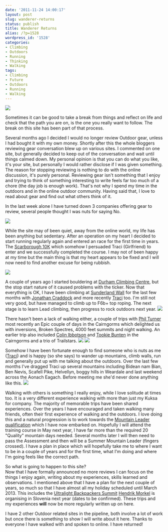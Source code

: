```yaml
---
date: '2011-11-24 14:00:17'
layout: post
slug: wanderer-returns
status: publish
title: Wanderer Returns
alias: /?p=1528
wordpress_id: '1528'
categories:
- Climbing
- Outdoors
- Running
- Thinking
- Walking
tags:
- Climbing
- Future
- Outdoors
- Running
- Walking
---
```


![](http://dl.dropbox.com/u/2657852/website/images/Scotland-September-2011-049.jpg) 

Sometimes it can be good to take a break from things and reflect on life and check that the path you are on, is the one you really want to follow. The break on this site has been part of that process. 
<!-- more -->
Several months ago I decided I would no longer review Outdoor gear, unless I had bought it with my own money. Shortly after this the whole bloggers reviewing gear conversation blew up on various sites. I commented on one site, but generally decided to keep out of the conversation and wait until things calmed down. My personal opinion is that you can do what you like, it's your site, but personally I would rather disclose if I was given something. The reason for stopping reviewing is nothing to do with the online discussion, it's purely personal. Reviewing gear isn't something that I enjoy and trying to think of something interesting to write feels far too much of a chore (the day job is enough work). That's not why I spend my time in the outdoors and in the online outdoor community. Having said that, I love to read about gear and find out what others think of it. 

In the last week alone I have turned down 3 companies offering gear to review, several people thought I was nuts for saying No. 

![](http://dl.dropbox.com/u/2657852/website/images/Scarborough-10K.jpg) 

While the site may of been quiet, away from the online world, my life has been anything but sedentary. After an operation on my heart I decided to start running regularly again and entered an race for the first time in years. The [Scarborough 10K](http://www.google.co.uk/url?sa=t&rct=j&q=scarborough%2010k&source=web&cd=1&ved=0CDoQFjAA&url=http%3A%2F%2Fwww.yorkshirecoast10k.co.uk%2F&ei=xz3OTumOFobe8QPMloTGDw&usg=AFQjCNGiDnstSHTWOhh7qznBWGAl7VGa4Q) which somehow I persuaded Traci (Girlfriend) to enter and we successfully completed the course. I may not of been happy at my time but the main thing is that my heart appears to be fixed and I will now need to find another excuse for being rubbish. 

![](http://dl.dropbox.com/u/2657852/website/images/IMG_20111023_165854-600x450.jpg)

A couple of years ago I started bouldering at [Durham Climbing Centre](www.durhamclimbingcentre.co.uk/), but the stop start nature of it caused problems with the ticker. Now that everything is OK, I have been climbing at [Sunderland Wall](www.sunderlandwall.co.uk/) for the last few months with [Jonathan Craddock](http://jonathancraddock.com) and more recently [Traci](http://twitter.com/#!/traci_howarth) too. I'm still not very good, but have managed to climb up to F6b+ top roping. The next stage is to learn Lead climbing, then progress to rock outdoors next year.
 ![](http://dl.dropbox.com/u/2657852/website/images/IMG_20111113_131438.jpg) 
 
 There hasn't been a lack of walking either, a couple of trips with [Phil Turner](http://twitter.com/#!/philoutdoors) most recently an Epic couple of days in the Cairngorms which delighted us with inversions, Broken Spectres, 4000 feet summits and night walking. An earlier trip also included [Colin Ibbotson](http://twitter.com/#!/tramplite) and [Tookie Bunten](http://twitter.com/#!/tookiebunten) in the Cairngorms and a trio of Trailstars. 
 ![](http://dl.dropbox.com/u/2657852/website/images/Cairngorms-September-2011-073.jpg) ![](http://dl.dropbox.com/u/2657852/website/images/Aonach-Eagach-2011-045.jpg) 
 
 Somehow I have been fortunate enough to find someone who is nuts as me ([Traci](http://twitter.com/#!/traci_howarth)) and is happy (so she says) to wander up mountains, climb walls, run and generally put up with me talking about the outdoors. Over the last few months I've dragged Traci up several mountains including Bidean nam Bian, Ben Nevis, Scafell Pike, Helvellyn, boggy hills in Weardale and last weekend across the Aonach Eagach. Before meeting me she'd never done anything like this. 
 ![](http://dl.dropbox.com/u/2657852/website/images/Scotland-September-2011-047.jpg) 
 
 Walking with others is something I really enjoy, while I love solitude at times too. It is a very different experience walking with more than just my Kuksa for company. The majority of memorable trips have been shared experiences. Over the years I have encouraged and taken walking many friends, often their first experience of walking and the outdoors. I love doing this and a natural progression is to work towards the [Mountain Leader qualification](http://www.mltuk.org/) which I have now embarked on. Hopefully I will attend the training course in May next year, I have far more than the required 20 "Quality" mountain days needed. Several months later I will then need to pass the Assessment and then will be a Summer Mountain Leader (fingers crossed). I have a plan in place which will hopefully take me to where I want to be in a couple of years and for the first time, what I'm doing and where I'm going feels like the correct path. 
 
 So what is going to happen to this site? <br>
 Now that I have formally announced no more reviews I can focus on the things I enjoy again, writing about my experiences, skills learned and observations. I mentioned above that I have a plan for the next couple of years, so much so that I have almost all my holiday scheduled until March 2013. This includes the [Ultralight Backpackers Summit](http://ultralightsummit.com/2011/10/31/the-polls-are-closed/) [Hendrik Morkel](http://www.hikinginfinland.com) is organising in Slovenia next year (dates to be confirmed). These trips and my experiences **will** now be more regularly written up on here. 
 
 I have 2 other Outdoor related sites in the pipeline, both involve a lot of work but once there is something to show I will write about it here. Thanks to everyone I have walked with and spoken to online. I have returned! 
